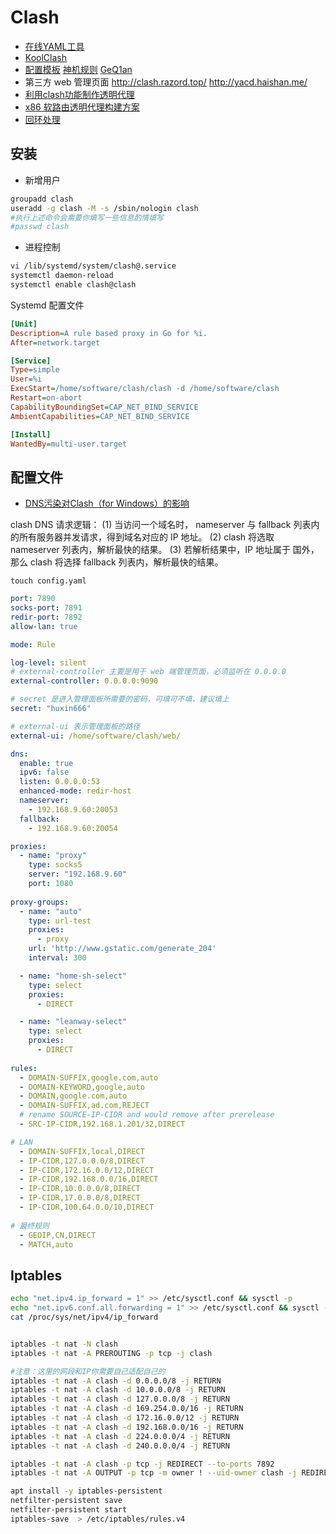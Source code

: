 # Clash

- [在线YAML工具](https://www.toolfk.com/tool-format-yaml.html)
- [KoolClash](https://koolclash.js.org/)
- [配置模板](https://github.com/Hackl0us/SS-Rule-Snippet/blob/master/LAZY_RULES/clash.yaml) [神机规则](https://github.com/ConnersHua/Profiles/tree/master) [GeQ1an](https://github.com/GeQ1an/Rules/tree/master)
- 第三方 web 管理页面 http://clash.razord.top/ http://yacd.haishan.me/
- [利用clash功能制作透明代理](https://blog.e9china.net/tufan/clash-proxy-daili.html)
- [x86 软路由透明代理构建方案](https://0x01.io/2020/02/16/x86-%E8%BD%AF%E8%B7%AF%E7%94%B1%E9%80%8F%E6%98%8E%E4%BB%A3%E7%90%86%E6%9E%84%E5%BB%BA%E6%96%B9%E6%A1%88v2020-02/)
- [回环处理](https://github.com/Dreamacro/clash/issues/158)

## 安装

- 新增用户

```bash
groupadd clash
useradd -g clash -M -s /sbin/nologin clash
#执行上述命令会需要你填写一些信息酌情填写
#passwd clash
```

- 进程控制

```bash
vi /lib/systemd/system/clash@.service
systemctl daemon-reload
systemctl enable clash@clash
```

Systemd 配置文件

```ini
[Unit]
Description=A rule based proxy in Go for %i.
After=network.target

[Service]
Type=simple
User=%i
ExecStart=/home/software/clash/clash -d /home/software/clash
Restart=on-abort
CapabilityBoundingSet=CAP_NET_BIND_SERVICE
AmbientCapabilities=CAP_NET_BIND_SERVICE

[Install]
WantedBy=multi-user.target
```

## 配置文件

- [DNS污染对Clash（for Windows）的影响](https://github.com/Fndroid/clash_for_windows_pkg/wiki/DNS%E6%B1%A1%E6%9F%93%E5%AF%B9Clash%EF%BC%88for-Windows%EF%BC%89%E7%9A%84%E5%BD%B1%E5%93%8D)

clash DNS 请求逻辑：
    (1) 当访问一个域名时， nameserver 与 fallback 列表内的所有服务器并发请求，得到域名对应的 IP 地址。
    (2) clash 将选取 nameserver 列表内，解析最快的结果。
    (3) 若解析结果中，IP 地址属于 国外，那么 clash 将选择 fallback 列表内，解析最快的结果。

`touch config.yaml`

```yaml
port: 7890
socks-port: 7891
redir-port: 7892
allow-lan: true

mode: Rule

log-level: silent
# external-controller 主要是用于 web 端管理页面，必须监听在 0.0.0.0
external-controller: 0.0.0.0:9090

# secret 是进入管理面板所需要的密码，可填可不填，建议填上
secret: "huxin666"

# external-ui 表示管理面板的路径
external-ui: /home/software/clash/web/

dns:
  enable: true
  ipv6: false
  listen: 0.0.0.0:53
  enhanced-mode: redir-host
  nameserver:
    - 192.168.9.60:20053
  fallback:
    - 192.168.9.60:20054

proxies:
  - name: "proxy"
    type: socks5
    server: "192.168.9.60"
    port: 1080
    
proxy-groups:
  - name: "auto"
    type: url-test
    proxies:
      - proxy
    url: 'http://www.gstatic.com/generate_204'
    interval: 300

  - name: "home-sh-select"
    type: select
    proxies:
      - DIRECT

  - name: "leanway-select"
    type: select
    proxies:
      - DIRECT
    
rules:
  - DOMAIN-SUFFIX,google.com,auto
  - DOMAIN-KEYWORD,google,auto
  - DOMAIN,google.com,auto
  - DOMAIN-SUFFIX,ad.com,REJECT
  # rename SOURCE-IP-CIDR and would remove after prerelease
  - SRC-IP-CIDR,192.168.1.201/32,DIRECT

# LAN
  - DOMAIN-SUFFIX,local,DIRECT
  - IP-CIDR,127.0.0.0/8,DIRECT
  - IP-CIDR,172.16.0.0/12,DIRECT
  - IP-CIDR,192.168.0.0/16,DIRECT
  - IP-CIDR,10.0.0.0/8,DIRECT
  - IP-CIDR,17.0.0.0/8,DIRECT
  - IP-CIDR,100.64.0.0/10,DIRECT
  
# 最终规则
  - GEOIP,CN,DIRECT
  - MATCH,auto
```

## Iptables

```bash
echo "net.ipv4.ip_forward = 1" >> /etc/sysctl.conf && sysctl -p
echo "net.ipv6.conf.all.forwarding = 1" >> /etc/sysctl.conf && sysctl -p
cat /proc/sys/net/ipv4/ip_forward


iptables -t nat -N clash
iptables -t nat -A PREROUTING -p tcp -j clash

#注意：这里的网段和IP你需要自己适配自己的
iptables -t nat -A clash -d 0.0.0.0/8 -j RETURN
iptables -t nat -A clash -d 10.0.0.0/8 -j RETURN
iptables -t nat -A clash -d 127.0.0.0/8 -j RETURN
iptables -t nat -A clash -d 169.254.0.0/16 -j RETURN
iptables -t nat -A clash -d 172.16.0.0/12 -j RETURN
iptables -t nat -A clash -d 192.168.0.0/16 -j RETURN
iptables -t nat -A clash -d 224.0.0.0/4 -j RETURN
iptables -t nat -A clash -d 240.0.0.0/4 -j RETURN

iptables -t nat -A clash -p tcp -j REDIRECT --to-ports 7892
iptables -t nat -A OUTPUT -p tcp -m owner ! --uid-owner clash -j REDIRECT --to-port 7892

apt install -y iptables-persistent
netfilter-persistent save
netfilter-persistent start
iptables-save  > /etc/iptables/rules.v4
```



















